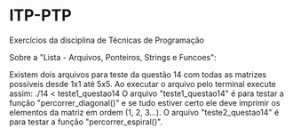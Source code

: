# ITP-PTP
Exercícios da disciplina de Técnicas de Programação

Sobre a "Lista - Arquivos, Ponteiros, Strings e Funcoes":

Existem dois arquivos para teste da questão 14 com todas as matrizes possíveis desde 1x1 até 5x5. Ao executar o arquivo pelo terminal execute assim:
./14 < teste1_questao14
O arquivo "teste1_questao14" é para testar a função "percorrer_diagonal()" e se tudo estiver certo ele deve imprimir os elementos da matriz em ordem (1, 2, 3...). O arquivo "teste2_questao14" é para testar a função "percorrer_espiral()".

